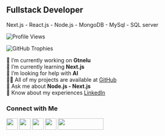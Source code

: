 ## Fullstack Developer
Next.js - React.js - Node.js - MongoDB - MySql - SQL server

![Profile Views](https://komarev.com/ghpvc/?username=mratashnejad&label=Profile%20views&color=0e75b6&style=flat)

![GitHub Trophies](https://github-profile-trophy.vercel.app/?username=mratashnejad)

🔭 I’m currently working on **Gtnelu**  
🌱 I’m currently learning **Next.js**  
🤝 I’m looking for help with **AI**  
👨‍💻 All of my projects are available at [GitHub](https://github.com/Mratashnejad)  
💬 Ask me about **Node.js - Next.js**  
📄 Know about my experiences [LinkedIn](https://www.linkedin.com/in/alirezaatashnejad/)

### Connect with Me
[<img src="https://raw.githubusercontent.com/rahuldkjain/github-profile-readme-generator/master/src/images/icons/Social/devto.svg" height="30" width="30">](https://dev.to/mratashnejad)
[<img src="https://raw.githubusercontent.com/rahuldkjain/github-profile-readme-generator/master/src/images/icons/Social/linked-in-alt.svg" height="30" width="30">](https://www.linkedin.com/in/alirezaatashnejad/)
[<img src="https://raw.githubusercontent.com/rahuldkjain/github-profile-readme-generator/master/src/images/icons/Social/stack-overflow.svg" height="30" width="30">](https://stackoverflow.com/users/13326869/alireza-atashnejad?tab=profile)
[<img src="https://raw.githubusercontent.com/rahuldkjain/github-profile-readme-generator/master/src/images/icons/Social/kaggle.svg" height="30" width="30">](https://www.kaggle.com/alirezaatashnejad)
[<img src="https://cdn.buymeacoffee.com/buttons/v2/default-yellow.png" height="30" width="120">](https://www.buymeacoffee.com/alirezaata0)
